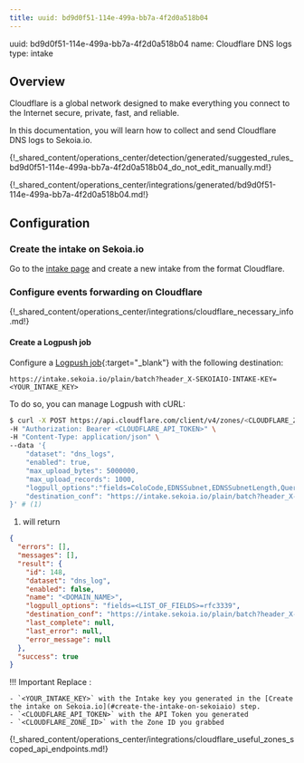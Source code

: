 ```yaml
---
title: uuid: bd9d0f51-114e-499a-bb7a-4f2d0a518b04
---
```


uuid: bd9d0f51-114e-499a-bb7a-4f2d0a518b04
name: Cloudflare DNS logs
type: intake

## Overview

Cloudflare is a global network designed to make everything you connect to the Internet secure, private, fast, and reliable.

In this documentation, you will learn how to collect and send Cloudflare DNS logs to Sekoia.io.

{!_shared_content/operations_center/detection/generated/suggested_rules_bd9d0f51-114e-499a-bb7a-4f2d0a518b04_do_not_edit_manually.md!}

{!_shared_content/operations_center/integrations/generated/bd9d0f51-114e-499a-bb7a-4f2d0a518b04.md!}

## Configuration

### Create the intake on Sekoia.io

Go to the [intake page](https://app.sekoia.io/operations/intakes) and create a new intake from the format Cloudflare.

### Configure events forwarding on Cloudflare

{!_shared_content/operations_center/integrations/cloudflare_necessary_info.md!}

#### Create a Logpush job

Configure a [Logpush job](https://developers.cloudflare.com/logs/reference/logpush-api-configuration/){:target="_blank"} with the following destination:

`https://intake.sekoia.io/plain/batch?header_X-SEKOIAIO-INTAKE-KEY=<YOUR_INTAKE_KEY>`


To do so, you can manage Logpush with cURL:

```bash
$ curl -X POST https://api.cloudflare.com/client/v4/zones/<CLOUDFLARE_ZONE_ID>/logpush/jobs \
-H "Authorization: Bearer <CLOUDFLARE_API_TOKEN>" \
-H "Content-Type: application/json" \
--data '{
    "dataset": "dns_logs",
    "enabled": true,
    "max_upload_bytes": 5000000,
    "max_upload_records": 1000,
    "logpull_options":"fields=ColoCode,EDNSSubnet,EDNSSubnetLength,QueryName,QueryType,ResponseCached,ResponseCode,SourceIP,Timestamp&timestamps=unix",
    "destination_conf": "https://intake.sekoia.io/plain/batch?header_X-SEKOIAIO-INTAKE-KEY=<YOUR_INTAKE_KEY>"
}' # (1)
```

1. will return
```json
{
  "errors": [],
  "messages": [],
  "result": {
    "id": 148,
    "dataset": "dns_log",
    "enabled": false,
    "name": "<DOMAIN_NAME>",
    "logpull_options": "fields=<LIST_OF_FIELDS>=rfc3339",
    "destination_conf": "https://intake.sekoia.io/plain/batch?header_X-SEKOIAIO-INTAKE-KEY=<YOUR_INTAKE_KEY>",
    "last_complete": null,
    "last_error": null,
    "error_message": null
  },
  "success": true
}
```

!!! Important
    Replace :

    - `<YOUR_INTAKE_KEY>` with the Intake key you generated in the [Create the intake on Sekoia.io](#create-the-intake-on-sekoiaio) step.
    - `<CLOUDFLARE_API_TOKEN>` with the API Token you generated
    - `<CLOUDFLARE_ZONE_ID>` with the Zone ID you grabbed

{!_shared_content/operations_center/integrations/cloudflare_useful_zones_scoped_api_endpoints.md!}
